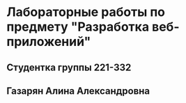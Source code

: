 # Лабораторные работы по предмету "Разработка веб-приложений"

## Студентка группы 221-332
## Газарян Алина Александровна
